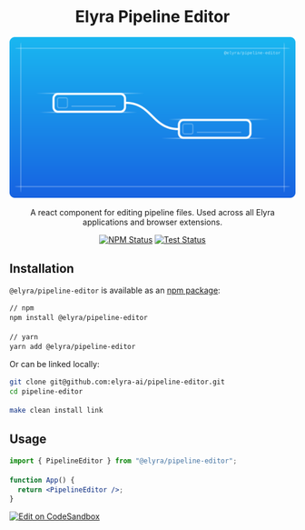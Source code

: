<!--
{% comment %}
Copyright 2018-2021 Elyra Authors

Licensed under the Apache License, Version 2.0 (the "License");
you may not use this file except in compliance with the License.
You may obtain a copy of the License at

http://www.apache.org/licenses/LICENSE-2.0

Unless required by applicable law or agreed to in writing, software
distributed under the License is distributed on an "AS IS" BASIS,
WITHOUT WARRANTIES OR CONDITIONS OF ANY KIND, either express or implied.
See the License for the specific language governing permissions and
limitations under the License.
{% endcomment %}
-->
<h1 align="center">Elyra Pipeline Editor</h1>

<p align="center">
  <img alt="Pipeline Editor" src="./images/banner.svg">
</p>

<p align="center">
  A react component for editing pipeline files. Used across all Elyra applications and browser extensions.
</p>

<p align="center">
  <a href="https://www.npmjs.com/package/@elyra/pipeline-editor"><img alt="NPM Status" src="https://img.shields.io/npm/v/@elyra/pipeline-editor.svg?style=flat"></a>
  <a href="https://github.com/elyra-ai/pipeline-editor/actions?query=branch%3Amaster+workflow%3AElyra%20Pipeline%20Editor%20Tests"><img alt="Test Status" src="https://github.com/elyra-ai/pipeline-editor/workflows/Elyra%20Pipeline%20Editor%20Tests/badge.svg?branch=master"></a>
</p>

## Installation

`@elyra/pipeline-editor` is available as an [npm package](https://www.npmjs.com/package/@elyra/pipeline-editor):

```sh
// npm
npm install @elyra/pipeline-editor

// yarn
yarn add @elyra/pipeline-editor
```

Or can be linked locally:

```sh
git clone git@github.com:elyra-ai/pipeline-editor.git
cd pipeline-editor

make clean install link
```

## Usage

```jsx
import { PipelineEditor } from "@elyra/pipeline-editor";

function App() {
  return <PipelineEditor />;
}
```

[![Edit on CodeSandbox](https://codesandbox.io/static/img/play-codesandbox.svg)](https://codesandbox.io/s/github/bourdakos1/pipeline-editor/tree/examples/examples/create-react-app)
